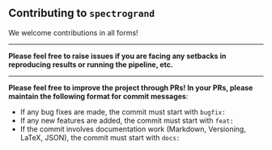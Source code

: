 ## Contributing to `spectrogrand`

We welcome contributions in all forms!

---

**Please feel free to raise issues if you are facing any setbacks in reproducing results or running the pipeline, etc.**

---

**Please feel free to improve the project through PRs! In your PRs, please maintain the following format for commit messages**:

- If any bug fixes are made, the commit must start with `bugfix:`
- If any new features are added, the commit must start with `feat:`
- If the commit involves documentation work (Markdown, Versioning, LaTeX, JSON), the commit must start with `docs:`
